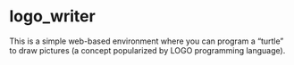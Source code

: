 # logo_writer
This is a simple web-based environment where you can program a “turtle” to draw pictures (a concept popularized by LOGO programming language).
